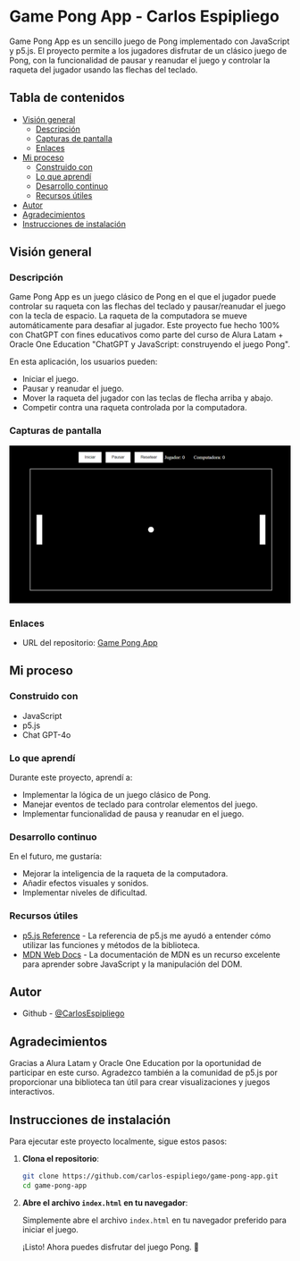 # Game Pong App - Carlos Espipliego

Game Pong App es un sencillo juego de Pong implementado con JavaScript y p5.js. El proyecto permite a los jugadores disfrutar de un clásico juego de Pong, con la funcionalidad de pausar y reanudar el juego y controlar la raqueta del jugador usando las flechas del teclado.

## Tabla de contenidos

- [Visión general](#visión-general)
  - [Descripción](#descripción)
  - [Capturas de pantalla](#capturas-de-pantalla)
  - [Enlaces](#enlaces)
- [Mi proceso](#mi-proceso)
  - [Construido con](#construido-con)
  - [Lo que aprendí](#lo-que-aprendí)
  - [Desarrollo continuo](#desarrollo-continuo)
  - [Recursos útiles](#recursos-útiles)
- [Autor](#autor)
- [Agradecimientos](#agradecimientos)
- [Instrucciones de instalación](#instrucciones-de-instalación)

## Visión general

### Descripción

Game Pong App es un juego clásico de Pong en el que el jugador puede controlar su raqueta con las flechas del teclado y pausar/reanudar el juego con la tecla de espacio. La raqueta de la computadora se mueve automáticamente para desafiar al jugador. Este proyecto fue hecho 100% con ChatGPT con fines educativos como parte del curso de Alura Latam + Oracle One Education "ChatGPT y JavaScript: construyendo el juego Pong".

En esta aplicación, los usuarios pueden:
- Iniciar el juego.
- Pausar y reanudar el juego.
- Mover la raqueta del jugador con las teclas de flecha arriba y abajo.
- Competir contra una raqueta controlada por la computadora.

### Capturas de pantalla

![Pantalla de Juego](./assets/screen-shot-pong-app.png)

### Enlaces

- URL del repositorio: [Game Pong App](https://carlos-espipliego.github.io/game-pong-app/)

## Mi proceso

### Construido con

- JavaScript
- p5.js
- Chat GPT-4o

### Lo que aprendí

Durante este proyecto, aprendí a:
- Implementar la lógica de un juego clásico de Pong.
- Manejar eventos de teclado para controlar elementos del juego.
- Implementar funcionalidad de pausa y reanudar en el juego.

### Desarrollo continuo

En el futuro, me gustaría:
- Mejorar la inteligencia de la raqueta de la computadora.
- Añadir efectos visuales y sonidos.
- Implementar niveles de dificultad.

### Recursos útiles

- [p5.js Reference](https://p5js.org/reference/) - La referencia de p5.js me ayudó a entender cómo utilizar las funciones y métodos de la biblioteca.
- [MDN Web Docs](https://developer.mozilla.org/) - La documentación de MDN es un recurso excelente para aprender sobre JavaScript y la manipulación del DOM.

## Autor

- Github - [@CarlosEspipliego](https://github.com/carlos-espipliego)

## Agradecimientos

Gracias a Alura Latam y Oracle One Education por la oportunidad de participar en este curso. Agradezco también a la comunidad de p5.js por proporcionar una biblioteca tan útil para crear visualizaciones y juegos interactivos.

## Instrucciones de instalación

Para ejecutar este proyecto localmente, sigue estos pasos:

1. **Clona el repositorio**:

    ```bash
    git clone https://github.com/carlos-espipliego/game-pong-app.git
    cd game-pong-app
    ```

2. **Abre el archivo `index.html` en tu navegador**:

    Simplemente abre el archivo `index.html` en tu navegador preferido para iniciar el juego.

    ¡Listo! Ahora puedes disfrutar del juego Pong. 🚀

